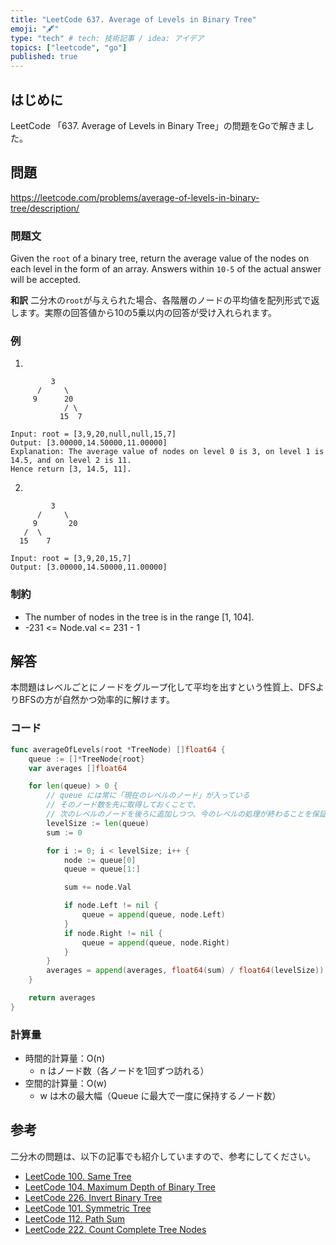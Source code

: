 ```yaml
---
title: "LeetCode 637. Average of Levels in Binary Tree"
emoji: "🖋"
type: "tech" # tech: 技術記事 / idea: アイデア
topics: ["leetcode", "go"]
published: true
---
```

## はじめに
LeetCode 「637. Average of Levels in Binary Tree」の問題をGoで解きました。

## 問題
https://leetcode.com/problems/average-of-levels-in-binary-tree/description/

### 問題文
Given the `root` of a binary tree, return the average value of the nodes on each level in the form of an array. Answers within `10-5` of the actual answer will be accepted.

**和訳**
二分木の`root`が与えられた場合、各階層のノードの平均値を配列形式で返します。実際の回答値から10の5乗以内の回答が受け入れられます。

### 例
1.
```
         3          
      /     \        
     9      20    
            / \     
           15  7 
```

```
Input: root = [3,9,20,null,null,15,7]
Output: [3.00000,14.50000,11.00000]
Explanation: The average value of nodes on level 0 is 3, on level 1 is 14.5, and on level 2 is 11.
Hence return [3, 14.5, 11].
```

2.

```
         3          
      /     \        
     9       20    
   /  \           
  15    7      
```

```
Input: root = [3,9,20,15,7]
Output: [3.00000,14.50000,11.00000]
```

### 制約
- The number of nodes in the tree is in the range [1, 104].
- -231 <= Node.val <= 231 - 1

## 解答
本問題はレベルごとにノードをグループ化して平均を出すという性質上、DFSよりBFSの方が自然かつ効率的に解けます。

### コード
```go
func averageOfLevels(root *TreeNode) []float64 {
    queue := []*TreeNode{root}
    var averages []float64

    for len(queue) > 0 {
        // queue には常に「現在のレベルのノード」が入っている
        // そのノード数を先に取得しておくことで、
        // 次のレベルのノードを後ろに追加しつつ、今のレベルの処理が終わることを保証できる
        levelSize := len(queue)
        sum := 0

        for i := 0; i < levelSize; i++ {
            node := queue[0]
            queue = queue[1:]

            sum += node.Val

            if node.Left != nil {
                queue = append(queue, node.Left)          
            }
            if node.Right != nil {
                queue = append(queue, node.Right)      
            }
        }
        averages = append(averages, float64(sum) / float64(levelSize))
    }

    return averages
}
```

### 計算量
- 時間的計算量：O(n)
  - n はノード数（各ノードを1回ずつ訪れる）
- 空間的計算量：O(w)
  - w は木の最大幅（Queue に最大で一度に保持するノード数）

## 参考
二分木の問題は、以下の記事でも紹介していますので、参考にしてください。
- [LeetCode 100. Same Tree](https://zenn.dev/shimpo/articles/leet-code-100-20250608)
- [LeetCode 104. Maximum Depth of Binary Tree](https://zenn.dev/shimpo/articles/leet-code-104-20250607)
- [LeetCode 226. Invert Binary Tree](https://zenn.dev/shimpo/articles/leet-code-226-20250610)
- [LeetCode 101. Symmetric Tree](https://zenn.dev/shimpo/articles/leet-code-101-20250611)
- [LeetCode 112. Path Sum](https://zenn.dev/shimpo/articles/leet-code-112-20250615)
- [LeetCode 222. Count Complete Tree Nodes](https://zenn.dev/shimpo/articles/leet-code-222-20250617)